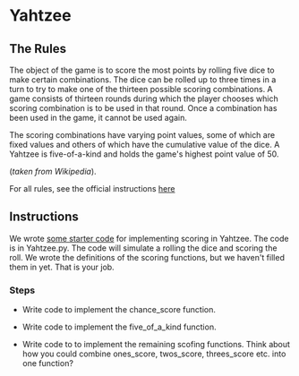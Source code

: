 # Yahtzee

## The Rules
The object of the game is to score the most points by rolling five dice to make certain combinations. The dice can be rolled up to three times in a turn to try to make one of the thirteen possible scoring combinations. A game consists of thirteen rounds during which the player chooses which scoring combination is to be used in that round. Once a combination has been used in the game, it cannot be used again.

The scoring combinations have varying point values, some of which are fixed values and others of which have the cumulative value of the dice. A Yahtzee is five-of-a-kind and holds the game's highest point value of 50.

 (*taken from Wikipedia*).

For all rules, see the official instructions [here](http://www.hasbro.com/common/instruct/Yahtzee.pdf)

## Instructions
We wrote [some starter code](Yahtzee.py) for implementing scoring in Yahtzee. The code is in Yahtzee.py. The code will simulate a rolling the dice and scoring the roll. We wrote the definitions of the scoring functions, but we haven't filled them in yet. That is your job.

### Steps
* Write code to implement the chance_score function.


* Write code to implement the five_of_a_kind function.


* Write code to to implement the remaining scofing functions. Think about how you could combine ones_score, twos_score, threes_score etc. into one function?

